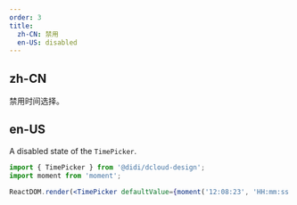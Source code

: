 ```yaml
---
order: 3
title:
  zh-CN: 禁用
  en-US: disabled
---
```


## zh-CN

禁用时间选择。

## en-US

A disabled state of the `TimePicker`.

```jsx
import { TimePicker } from '@didi/dcloud-design';
import moment from 'moment';

ReactDOM.render(<TimePicker defaultValue={moment('12:08:23', 'HH:mm:ss')} disabled />, mountNode);
```
